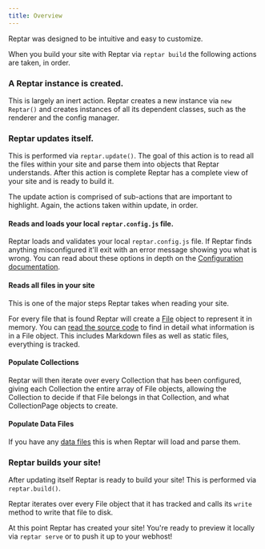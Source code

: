 ```yaml
---
title: Overview
---
```


Reptar was designed to be intuitive and easy to customize.

When you build your site with Reptar via `reptar build` the following actions are taken, in order.

### A Reptar instance is created.

This is largely an inert action. Reptar creates a new instance via `new Reptar()` and creates instances of all its dependent classes, such as the renderer and the config manager.

### Reptar updates itself.

This is performed via `reptar.update()`. The goal of this action is to read all the files within your site and parse them into objects that Reptar understands. After this action is complete Reptar has a complete view of your site and is ready to build it.

The update action is comprised of sub-actions that are important to highlight. Again, the actions taken within update, in order.

#### Reads and loads your local `reptar.config.js` file.

Reptar loads and validates your local `reptar.config.js` file. If Reptar finds anything misconfigured it'll exit with an error message showing you what is wrong. You can read about these options in depth on the [Configuration documentation](/docs/configuration).

#### Reads all files in your site

This is one of the major steps Reptar takes when reading your site.

For every file that is found Reptar will create a [File](/docs/file/) object to represent it in memory. You can [read the source code](https://github.com/reptar/reptar/blob/master/lib/file.js) to find in detail what information is in a File object. This includes Markdown files as well as static files, everything is tracked.

#### Populate Collections

Reptar will then iterate over every Collection that has been configured, giving each Collection the entire array of File objects, allowing the Collection to decide if that File belongs in that Collection, and what CollectionPage objects to create.

#### Populate Data Files

If you have any [data files](/docs/data-files/) this is when Reptar will load and parse them.

### Reptar builds your site!

After updating itself Reptar is ready to build your site!  This is performed via `reptar.build()`.

Reptar iterates over every File object that it has tracked and calls its `write` method to write that file to disk.

At this point Reptar has created your site! You're ready to preview it locally via `reptar serve` or to push it up to your webhost!
